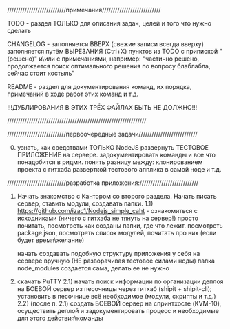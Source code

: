 ///////////////////////////примечания///////////////////////////

TODO - раздел ТОЛЬКО для описания задач, целей и того что нужно сделать

CHANGELOG - заполняется ВВЕРХ (свежие записи всегда вверху) заполняется путём ВЫРЕЗАНИЯ (Ctrl+X) пунктов из TODO с припиской
"(решено)" и\или с примечаниями, например: "частично решено, продолжается поиск оптимального решения по вопросу блаблабла,
сейчас стоит костыль"

README - раздел для документирования команд, их порядка, примечаний в ходе работ этих команд и т.д.

!!!ДУБЛИРОВАНИЯ В ЭТИХ ТРЁХ ФАЙЛАХ БЫТЬ НЕ ДОЛЖНО!!!

////////////////////////////////////////////////////////////////




///////////////////////////первоочередные задачи///////////////////////////



0) узнать, как средствами ТОЛЬКО NodeJS развернуть ТЕСТОВОЕ ПРИЛОЖЕНИЕ на сервере.
   задокументировать команды и все что понадобится в ридми. понять разницу между:
                                                                           клонированием проекта с гитхаба
                                                                           разверткой тестового апплика в самой ноде и т.д.

  

///////////////////////////разработка приложения:///////////////////////////


1) Начать знакомство с Кантором со второго раздела. Начать писать сервер, ставить модули, создавать папки.
1.1) https://github.com/izac1/Nodejs_simple_caht - ознакомиться с исходниками (ничего с гитхаба не тянуть на сервер!)
     просто почитать, посмотреть как созданы папки, где что лежит. посмотреть package.json, посмотреть список модулей,
     почитать про них (если будет время\желание)
     
     начать создавать подобную структуру приложения у себя на сервере вручную (НЕ разворачивая тестовое силами ноды)
     папка node_modules создается сама, делать ее не нужно
     
2) скачать PuTTY
2.1) начать поиск информации по организации деплоя на БОЕВОЙ сервер из песочницы через гитхаб (shipit + shipit-cli);
     установить в песочнице всё необходимое (модули, скрипты и т.д.)
2.2) (после п. 2.1) создать БОЕВОЙ сервер на спринтхосте (KVM-10), осуществить деплой и задокументировать процесс и необходимые
     для этого действия\команды
















